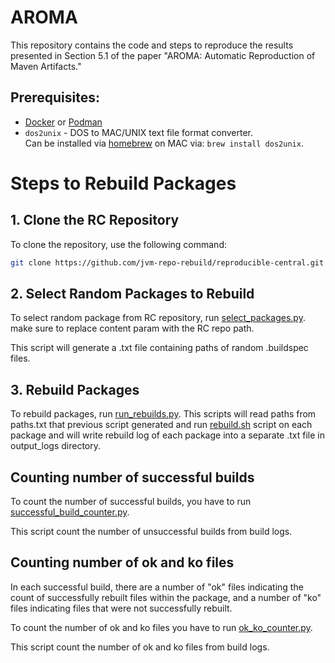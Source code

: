# AROMA
This repository contains the code and steps to reproduce the results presented in Section 5.1 of the paper "AROMA: Automatic Reproduction of Maven Artifacts."

## Prerequisites:
* [Docker](https://www.docker.com) or [Podman](https://podman.io)
* `dos2unix` - DOS to MAC/UNIX text file format converter. \
   Can be installed via [homebrew](https://brew.sh) on MAC via: `brew install dos2unix`.

# Steps to Rebuild Packages

## 1. Clone the RC Repository
To clone the repository, use the following command:

```sh
git clone https://github.com/jvm-repo-rebuild/reproducible-central.git
```
## 2. Select Random Packages to Rebuild
To select random package from RC repository, run [select_packages.py](pythonScripts/select_packages.py).
make sure to replace content param with the RC repo path.

This script will generate a .txt file containing paths of random .buildspec files.

## 3. Rebuild Packages
To rebuild packages, run [run_rebuilds.py](pythonScripts/run_rebuilds.py). This scripts will read paths from paths.txt that previous script generated and run [rebuild.sh](shellScripts/rebuild.sh) script on each package and will write rebuild log of each package into a separate .txt file in output_logs directory.

## Counting number of successful builds
To count the number of successful builds, you have to run [successful_build_counter.py](pythonScripts/successful_build_counter.py).

This script count the number of unsuccessful builds from build logs.

## Counting number of ok and ko files
In each successful build, there are a number of "ok" files indicating the count of successfully rebuilt files within the package, and a number of "ko" files indicating files that were not successfully rebuilt.

To count the number of ok and ko files you have to run [ok_ko_counter.py](project/ok_ko_counter.py).

This script count the number of ok and ko files from build logs.

